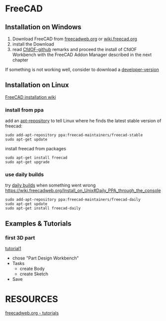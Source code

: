 FreeCAD
==============================================================================

Installation on Windows
---------------------------------------------------------------------
1. Download FreeCAD from [freecadweb.org](https://www.freecadweb.org/downloads.php) or [wiki.freecad.org](https://wiki.freecad.org/Download)  
2. install the Download
3. read [CfdOF-github](https://github.com/jaheyns/CfdOF) remarks and proceed the install of CfdOF Workbench with the FreeCAD Addon Manager described in the next chapter

If something is not working well, consider to download a [developer-version](https://github.com/FreeCAD/FreeCAD/releases/)  



Installation on Linux
---------------------------------------------------------------------
[FreeCAD installation wiki](https://www.freecadweb.org/wiki/Install_on_Unix)


### install from ppa
add an [apt-repository] to tell Linux where he finds the latest stable version of freecad: 

    sudo add-apt-repository ppa:freecad-maintainers/freecad-stable
    sudo apt-get update

[apt-repository]: https://launchpad.net/~freecad-maintainers/+archive/ubuntu/freecad-stable


install freecad from packages 

    sudo apt-get install freecad
    sudo apt-get upgrade


### use daily builds
try [daily builds] when something went wrong  
https://wiki.freecadweb.org/Install_on_Unix#Daily_PPA_through_the_console  

    sudo add-apt-repository ppa:freecad-maintainers/freecad-daily
    sudo apt-get update
    sudo apt-get install freecad-daily

[daily builds]: https://launchpad.net/~freecad-maintainers/+archive/ubuntu/freecad-daily



Examples & Tutorials
---------------------------------------------------------------------
### first 3D part

[tutorial1](https://www.freecadweb.org/wiki/Creating_a_simple_part_with_PartDesign)  

* chose "Part Design Workbench"
* Tasks
    * create Body
    * create Sketch
* Save




RESOURCES
======================================================================

[freecadweb.org - tutorials](https://www.freecadweb.org/wiki/Tutorials)  
